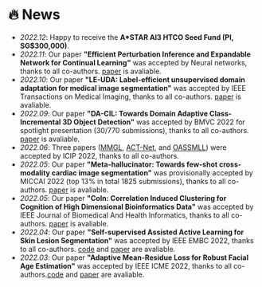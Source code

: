 # 🔥 News
- *2022.12*: Happy to receive the <b>A*STAR AI3 HTCO Seed Fund (PI, SG$300,000)</b>. 
- *2022.11*: Our paper <b>"Efficient Perturbation Inference and Expandable Network for Continual Learning"</b>  was accepted by Neural networks, thanks to all co-authors.  [paper](https://www.sciencedirect.com/science/article/abs/pii/S0893608022004269) is avaliable.
- *2022.10*: Our paper <b>"LE-UDA: Label-efficient unsupervised domain adaptation for medical image segmentation"</b>  was accepted by IEEE Transactions on Medical Imaging, thanks to all co-authors.  [paper](https://ieeexplore.ieee.org/document/9919170) is avaliable.
- *2022.09*: Our paper <b>"DA-CIL: Towards Domain Adaptive Class-Incremental 3D Object Detection"</b>  was accepted by BMVC 2022 for spotlight presentation (30/770 submissions), thanks to all co-authors. [paper](https://arxiv.org/abs/2212.02057) is avaliable.
- *2022.06*: Three papers ([MMGL](https://arxiv.org/abs/2207.01883), [ACT-Net](https://arxiv.org/abs/2207.01900), and [OASSMLL](https://arxiv.org/abs/2205.07028)) were accepted by ICIP 2022, thanks to all co-authors.
- *2022.05*: Our paper <b>"Meta-hallucinator: Towards few-shot cross-modality cardiac image segmentation"</b>  was provisionally accepted by MICCAI 2022 (top 13% in total 1825 submissions), thanks to all co-authors.  [paper](https://link.springer.com/chapter/10.1007/978-3-031-16443-9_13) is avaliable.
- *2022.05*: Our paper <b>"CoIn: Correlation Induced Clustering for Cognition of High Dimensional Bioinformatics Data"</b> was accepted by IEEE Journal of Biomedical And Health Informatics, thanks to all co-authors. [paper](https://ieeexplore.ieee.org/document/9801680) is avaliable.
- *2022.04*: Our paper <b>"Self-supervised Assisted Active Learning for Skin Lesion Segmentation"</b> was accepted by IEEE EMBC 2022, thanks to all co-authors. [code](https://github.com/jacobzhaoziyuan/SAAL) and [paper](https://arxiv.org/abs/2205.07021) are avaliable.
- *2022.03*: Our paper <b>"Adaptive Mean-Residue Loss for Robust Facial Age Estimation"</b> was accepted by IEEE ICME 2022, thanks to all co-authors.[code](https://github.com/jacobzhaoziyuan/AMR-Loss) and [paper](https://arxiv.org/abs/2203.17156) are avaliable.
<!-- - *2022.03*: We release [MT-UDA](https://github.com/jacobzhaoziyuan/MT-UDA), the code of our MICCAI 2021 work. -->
